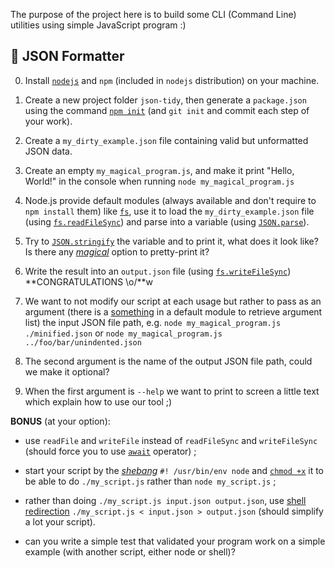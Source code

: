 The purpose of the project here is to build some CLI (Command Line) utilities using simple JavaScript program :)


## 🧹 JSON Formatter

0. Install [`nodejs`](https://nodejs.org/en/download/package-manager) and `npm` (included in `nodejs` distribution) on your machine.

1. Create a new project folder `json-tidy`, then generate a `package.json` using the command [`npm init`](https://docs.npmjs.com/cli/v8/commands/npm-init) (and `git init` and commit each step of your work).

2. Create a `my_dirty_example.json` file containing valid but unformatted JSON data.

3. Create an empty `my_magical_program.js`, and make it print "Hello, World!" in the console when running `node my_magical_program.js`

4. Node.js provide default modules (always available and don't require to `npm install` them) like [`fs`](https://nodejs.org/api/fs.html), use it to load the `my_dirty_example.json` file (using [`fs.readFileSync`](https://nodejs.org/api/fs.html#fsreadfilesyncpath-options)) and parse into a variable (using [`JSON.parse`](https://developer.mozilla.org/en-US/docs/Web/JavaScript/Reference/Global_Objects/JSON/parse)).

5. Try to [`JSON.stringify`](https://developer.mozilla.org/en-US/docs/Web/JavaScript/Reference/Global_Objects/JSON/stringify) the variable and to print it, what does it look like? Is there any [_magical_](https://stackoverflow.com/questions/4810841/pretty-print-json-using-javascript) option to pretty-print it?

6. Write the result into an `output.json` file (using [`fs.writeFileSync`](https://nodejs.org/api/fs.html#fswritefilesyncfile-data-options)) **CONGRATULATIONS \o/**w

7. We want to not modify our script at each usage but rather to pass as an argument (there is a [something](https://nodejs.org/en/knowledge/command-line/how-to-parse-command-line-arguments/) in a default module to retrieve argument list) the input JSON file path, e.g. `node my_magical_program.js ./minified.json` or `node my_magical_program.js ../foo/bar/unindented.json`

8. The second argument is the name of the output JSON file path, could we make it optional?

9. When the first argument is `--help` we want to print to screen a little text which explain how to use our tool ;)

**BONUS** (at your option):

- use `readFile` and `writeFile` instead of `readFileSync` and `writeFileSync` (should force you to use [`await`](https://developer.mozilla.org/en-US/docs/Web/JavaScript/Reference/Operators/await) operator) ;

- start your script by the [_shebang_](https://en.wikipedia.org/wiki/Shebang_(Unix)) `#! /usr/bin/env node` and [`chmod +x`](https://nodejs.dev/learn/run-nodejs-scripts-from-the-command-line) it to be able to do `./my_script.js` rather than `node my_script.js` ;

- rather than doing `./my_script.js input.json output.json`, use [shell redirection](https://www.gnu.org/software/bash/manual/html_node/Redirections.html) `./my_script.js < input.json > output.json` (should simplify a lot your script).

- can you write a simple test that validated your program work on a simple example (with another script, either node or shell)? 
